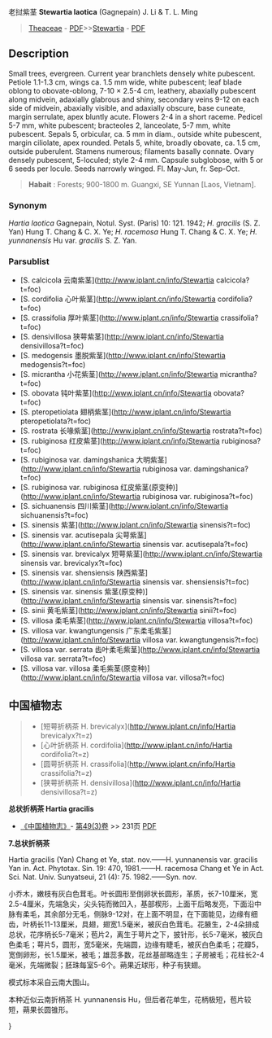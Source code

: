 老挝紫茎 **Stewartia laotica** (Gagnepain) J. Li & T. L. Ming

> [Theaceae](http://www.iplant.cn/info/Theaceae?t=foc) - [PDF](http://www.iplant.cn/foc/pdf/Theaceae.pdf)>>[Stewartia](http://www.iplant.cn/info/Stewartia?t=foc) - [PDF](http://www.iplant.cn/foc/pdf/Stewartia.pdf)

## Description

Small trees, evergreen. Current year branchlets densely white pubescent. Petiole 1.1-1.3 cm, wings ca. 1.5 mm wide, white pubescent; leaf blade oblong to obovate-oblong, 7-10 × 2.5-4 cm, leathery, abaxially pubescent along midvein, adaxially glabrous and shiny, secondary veins 9-12 on each side of midvein, abaxially visible, and adaxially obscure, base cuneate, margin serrulate, apex bluntly acute. Flowers 2-4 in a short raceme. Pedicel 5-7 mm, white pubescent; bracteoles 2, lanceolate, 5-7 mm, white pubescent. Sepals 5, orbicular, ca. 5 mm in diam., outside white pubescent, margin ciliolate, apex rounded. Petals 5, white, broadly obovate, ca. 1.5 cm, outside puberulent. Stamens numerous; filaments basally connate. Ovary densely pubescent, 5-loculed; style 2-4 mm. Capsule subglobose, with 5 or 6 seeds per locule. Seeds narrowly winged. Fl. May-Jun, fr. Sep-Oct.


> **Habait** : 
> Forests; 900-1800 m. Guangxi, SE Yunnan [Laos, Vietnam].

### Synonym
*Hartia laotica* Gagnepain, Notul. Syst. (Paris) 10: 121. 1942; *H. gracilis* (S. Z. Yan) Hung T. Chang & C. X. Ye; *H. racemosa* Hung T. Chang & C. X. Ye; *H. yunnanensis* Hu var. *gracilis* S. Z. Yan.



### Parsublist

* [S.  calcicola  云南紫茎](http://www.iplant.cn/info/Stewartia calcicola?t=foc)
* [S.  cordifolia  心叶紫茎](http://www.iplant.cn/info/Stewartia cordifolia?t=foc)
* [S.  crassifolia  厚叶紫茎](http://www.iplant.cn/info/Stewartia crassifolia?t=foc)
* [S.  densivillosa  狭萼紫茎](http://www.iplant.cn/info/Stewartia densivillosa?t=foc)
* [S.  medogensis  墨脱紫茎](http://www.iplant.cn/info/Stewartia medogensis?t=foc)
* [S.  micrantha  小花紫茎](http://www.iplant.cn/info/Stewartia micrantha?t=foc)
* [S.  obovata  钝叶紫茎](http://www.iplant.cn/info/Stewartia obovata?t=foc)
* [S.  pteropetiolata  翅柄紫茎](http://www.iplant.cn/info/Stewartia pteropetiolata?t=foc)
* [S.  rostrata  长喙紫茎](http://www.iplant.cn/info/Stewartia rostrata?t=foc)
* [S.  rubiginosa  红皮紫茎](http://www.iplant.cn/info/Stewartia rubiginosa?t=foc)
* [S.  rubiginosa var. damingshanica  大明紫茎](http://www.iplant.cn/info/Stewartia rubiginosa var. damingshanica?t=foc)
* [S.  rubiginosa var. rubiginosa  红皮紫茎(原变种)](http://www.iplant.cn/info/Stewartia rubiginosa var. rubiginosa?t=foc)
* [S.  sichuanensis  四川紫茎](http://www.iplant.cn/info/Stewartia sichuanensis?t=foc)
* [S.  sinensis  紫茎](http://www.iplant.cn/info/Stewartia sinensis?t=foc)
* [S.  sinensis var. acutisepala  尖萼紫茎](http://www.iplant.cn/info/Stewartia sinensis var. acutisepala?t=foc)
* [S.  sinensis var. brevicalyx  短萼紫茎](http://www.iplant.cn/info/Stewartia sinensis var. brevicalyx?t=foc)
* [S.  sinensis var. shensiensis  陕西紫茎](http://www.iplant.cn/info/Stewartia sinensis var. shensiensis?t=foc)
* [S.  sinensis var. sinensis  紫茎(原变种)](http://www.iplant.cn/info/Stewartia sinensis var. sinensis?t=foc)
* [S.  sinii  黄毛紫茎](http://www.iplant.cn/info/Stewartia sinii?t=foc)
* [S.  villosa  柔毛紫茎](http://www.iplant.cn/info/Stewartia villosa?t=foc)
* [S.  villosa var. kwangtungensis  广东柔毛紫茎](http://www.iplant.cn/info/Stewartia villosa var. kwangtungensis?t=foc)
* [S.  villosa var. serrata  齿叶柔毛紫茎](http://www.iplant.cn/info/Stewartia villosa var. serrata?t=foc)
* [S.  villosa var. villosa  柔毛紫茎(原变种)](http://www.iplant.cn/info/Stewartia villosa var. villosa?t=foc)


## 中国植物志

> * [短萼折柄茶  H.  brevicalyx](http://www.iplant.cn/info/Hartia brevicalyx?t=z)
> * [心叶折柄茶  H.  cordifolia](http://www.iplant.cn/info/Hartia cordifolia?t=z)
> * [圆萼折柄茶  H.  crassifolia](http://www.iplant.cn/info/Hartia crassifolia?t=z)
> * [狭萼折柄茶  H.  densivillosa](http://www.iplant.cn/info/Hartia densivillosa?t=z)


**总状折柄茶 Hartia gracilis**

* [《中国植物志》](http://www.iplant.cn/frps)- [第49(3)卷](http://www.iplant.cn/frps/vol/49(3)) >> 231页 [PDF](http://www.iplant.cn/frps/pdf/49(3)/231b.pdf)

**7.总状折柄茶**

Hartia gracilis (Yan) Chang et Ye, stat. nov.——H. yunnanensis var. gracilis Yan in. Act. Phytotax. Sin. 19: 470, 1981.——H. racemosa Chang et Ye in Act. Sci. Nat. Univ. Sunyatseui, 21 (4): 75. 1982.——Syn. nov.

小乔木，嫩枝有灰白色茸毛。叶长圆形至倒卵状长圆形，革质，长7-10厘米，宽2.5-4厘米，先端急尖，尖头钝而微凹入，基部楔形，上面干后略发亮，下面沿中脉有柔毛，其余部分无毛，侧脉9-12对，在上面不明显，在下面能见，边缘有细齿，叶柄长11-13厘米，具翅，翅宽1.5毫米，被灰白色茸毛。花腋生，2-4朵排成总状，花序柄长5-7毫米；苞片2，离生于萼片之下，披针形，长5-7毫米，被灰白色柔毛；萼片5，圆形，宽5毫米，先端圆，边缘有睫毛，被灰白色柔毛；花瓣5，宽倒卵形，长1.5厘米，被毛；雄蕊多数，花丝基部略连生；子房被毛；花柱长2-4毫米，先端微裂；胚珠每室5-6个。蒴果近球形，种子有狭翅。

模式标本采自云南大围山。

本种近似云南折柄茶 H. yunnanensis Hu，但后者花单生，花柄极短，苞片较短，蒴果长圆锥形。



}